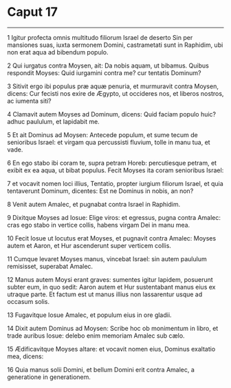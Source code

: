 # Caput 17

***

1 Igitur profecta omnis multitudo filiorum Israel de deserto Sin per mansiones suas, iuxta sermonem Domini, castrametati sunt in Raphidim, ubi non erat aqua ad bibendum populo.

2 Qui iurgatus contra Moysen, ait: Da nobis aquam, ut bibamus. Quibus respondit Moyses: Quid iurgamini contra me? cur tentatis Dominum?

3 Sitivit ergo ibi populus præ aquæ penuria, et murmuravit contra Moysen, dicens: Cur fecisti nos exire de Ægypto, ut occideres nos, et liberos nostros, ac iumenta siti?

4 Clamavit autem Moyses ad Dominum, dicens: Quid faciam populo huic? adhuc paululum, et lapidabit me.

5 Et ait Dominus ad Moysen: Antecede populum, et sume tecum de senioribus Israel: et virgam qua percussisti fluvium, tolle in manu tua, et vade.

6 En ego stabo ibi coram te, supra petram Horeb: percutiesque petram, et exibit ex ea aqua, ut bibat populus. Fecit Moyses ita coram senioribus Israel:

7 et vocavit nomen loci illius, Tentatio, propter iurgium filiorum Israel, et quia tentaverunt Dominum, dicentes: Est ne Dominus in nobis, an non?

8 Venit autem Amalec, et pugnabat contra Israel in Raphidim.

9 Dixitque Moyses ad Iosue: Elige viros: et egressus, pugna contra Amalec: cras ego stabo in vertice collis, habens virgam Dei in manu mea.

10 Fecit Iosue ut locutus erat Moyses, et pugnavit contra Amalec: Moyses autem et Aaron, et Hur ascenderunt super verticem collis.

11 Cumque levaret Moyses manus, vincebat Israel: sin autem paululum remisisset, superabat Amalec.

12 Manus autem Moysi erant graves: sumentes igitur lapidem, posuerunt subter eum, in quo sedit: Aaron autem et Hur sustentabant manus eius ex utraque parte. Et factum est ut manus illius non lassarentur usque ad occasum solis.

13 Fugavitque Iosue Amalec, et populum eius in ore gladii.

14 Dixit autem Dominus ad Moysen: Scribe hoc ob monimentum in libro, et trade auribus Iosue: delebo enim memoriam Amalec sub cælo.

15 Ædificavitque Moyses altare: et vocavit nomen eius, Dominus exaltatio mea, dicens:

16 Quia manus solii Domini, et bellum Domini erit contra Amalec, a generatione in generationem.

